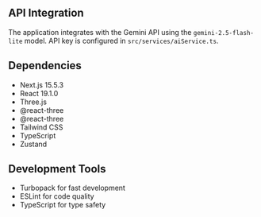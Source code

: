 ## API Integration

The application integrates with the Gemini API using the `gemini-2.5-flash-lite` model. API key is configured in `src/services/aiService.ts`.

## Dependencies

- Next.js 15.5.3
- React 19.1.0
- Three.js 
- @react-three
- @react-three
- Tailwind CSS 
- TypeScript 
- Zustand 

## Development Tools

- Turbopack for fast development
- ESLint for code quality
- TypeScript for type safety


